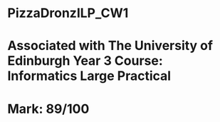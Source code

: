 # PizzaDronzILP_CW1
# Associated with The University of Edinburgh Year 3 Course: Informatics Large Practical
# Mark: 89/100
